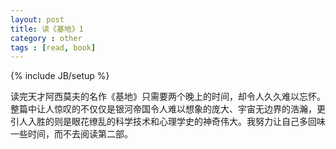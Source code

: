 ```yaml
---
layout: post
title: 读《基地》1
category : other
tags : [read, book]
---
```

{% include JB/setup %}

读完天才阿西莫夫的名作《基地》只需要两个晚上的时间，却令人久久难以忘怀。整篇中让人惊叹的不仅仅是银河帝国令人难以想象的庞大、宇宙无边界的浩瀚，更引人入胜的则是眼花缭乱的科学技术和心理学史的神奇伟大。我努力让自己多回味一些时间，而不去阅读第二部。